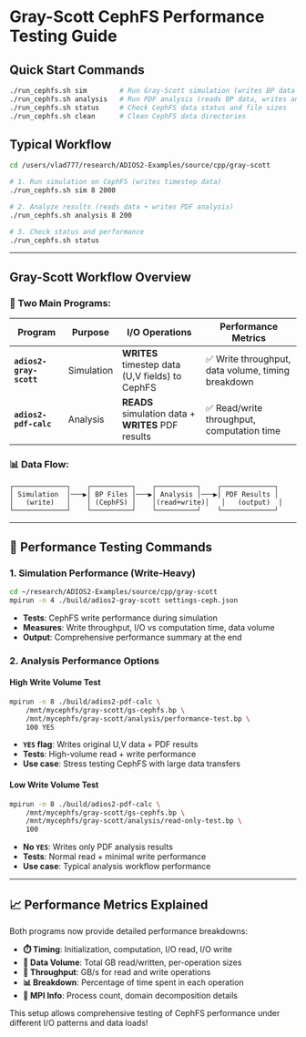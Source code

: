 # Gray-Scott CephFS Performance Testing Guide

## Quick Start Commands

```bash
./run_cephfs.sh sim        # Run Gray-Scott simulation (writes BP data to CephFS)
./run_cephfs.sh analysis   # Run PDF analysis (reads BP data, writes analysis results)  
./run_cephfs.sh status     # Check CephFS data status and file sizes
./run_cephfs.sh clean      # Clean CephFS data directories
```

## Typical Workflow

```bash
cd /users/vlad777/research/ADIOS2-Examples/source/cpp/gray-scott

# 1. Run simulation on CephFS (writes timestep data)
./run_cephfs.sh sim 8 2000

# 2. Analyze results (reads data + writes PDF analysis)
./run_cephfs.sh analysis 8 200

# 3. Check status and performance
./run_cephfs.sh status
```

---

## Gray-Scott Workflow Overview

### 🔄 Two Main Programs:

| Program | Purpose | I/O Operations | Performance Metrics |
|---------|---------|----------------|-------------------|
| **`adios2-gray-scott`** | Simulation | **WRITES** timestep data (U,V fields) to CephFS | ✅ Write throughput, data volume, timing breakdown |
| **`adios2-pdf-calc`** | Analysis | **READS** simulation data + **WRITES** PDF results | ✅ Read/write throughput, computation time |

### 📊 Data Flow:
```
┌─────────────┐    ┌──────────┐    ┌──────────┐    ┌─────────────┐
│ Simulation  │───▶│ BP Files │───▶│ Analysis │───▶│ PDF Results │
│   (write)   │    │ (CephFS) │    │(read+write)│   │   (output)  │
└─────────────┘    └──────────┘    └──────────┘    └─────────────┘
```

---

## 🧪 Performance Testing Commands

### 1. Simulation Performance (Write-Heavy)
```bash
cd ~/research/ADIOS2-Examples/source/cpp/gray-scott
mpirun -n 4 ./build/adios2-gray-scott settings-ceph.json
```
- **Tests**: CephFS write performance during simulation
- **Measures**: Write throughput, I/O vs computation time, data volume
- **Output**: Comprehensive performance summary at the end

### 2. Analysis Performance Options

#### High Write Volume Test
```bash
mpirun -n 8 ./build/adios2-pdf-calc \
    /mnt/mycephfs/gray-scott/gs-cephfs.bp \
    /mnt/mycephfs/gray-scott/analysis/performance-test.bp \
    100 YES
```
- **`YES` flag**: Writes original U,V data + PDF results
- **Tests**: High-volume read + write performance  
- **Use case**: Stress testing CephFS with large data transfers

#### Low Write Volume Test  
```bash
mpirun -n 8 ./build/adios2-pdf-calc \
    /mnt/mycephfs/gray-scott/gs-cephfs.bp \
    /mnt/mycephfs/gray-scott/analysis/read-only-test.bp \
    100
```
- **No `YES`**: Writes only PDF analysis results
- **Tests**: Normal read + minimal write performance
- **Use case**: Typical analysis workflow performance

---

## 📈 Performance Metrics Explained

Both programs now provide detailed performance breakdowns:

- **⏱️ Timing**: Initialization, computation, I/O read, I/O write  
- **💾 Data Volume**: Total GB read/written, per-operation sizes
- **🚀 Throughput**: GB/s for read and write operations
- **📊 Breakdown**: Percentage of time spent in each operation
- **🔧 MPI Info**: Process count, domain decomposition details

This setup allows comprehensive testing of CephFS performance under different I/O patterns and data loads!